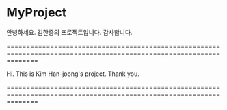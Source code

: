 # MyProject

안녕하세요.
김한중의 프로젝트입니다.
감사합니다.

====================================================================================================================

Hi.
This is Kim Han-joong's project.
Thank you.

====================================================================================================================